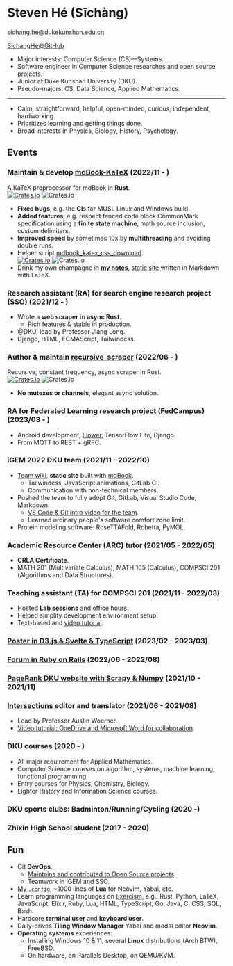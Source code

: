 # Steven Hé (Sīchàng)

[sichang.he@dukekunshan.edu.cn](sichang.he@dukekunshan.edu.cn)

[SichangHe@GitHub](https://github.com/SichangHe)

- Major interests: Computer Science (CS)—Systems.
- Software engineer in Computer Science researches and open source projects.
- Junior at Duke Kunshan University (DKU).
- Pseudo-majors: CS, Data Science, Applied Mathematics.

---

- Calm, straightforward, helpful, open-minded, curious, independent,
    hardworking.
- Prioritizes learning and getting things done.
- Broad interests in Physics, Biology, History, Psychology.

## Events

### Maintain & develop [mdBook-KaTeX](https://github.com/lzanini/mdbook-katex) (2022/11 - )

A KaTeX preprocessor for mdBook in **Rust**.\
[![Crates.io](https://img.shields.io/crates/v/mdbook-katex)](https://crates.io/crates/mdbook-katex)
![Crates.io](https://img.shields.io/crates/d/mdbook-katex)

- **Fixed bugs**, e.g. the **CI**s for MUSL Linux and Windows build.
- **Added features**, e.g. respect fenced code block CommonMark specification
    using a **finite state machine**, math source inclusion, custom delimiters.
- **Improved speed** by sometimes 10x by **multithreading** and
    avoiding double runs.
- Helper script [mdbook_katex_css_download](https://github.com/SichangHe/mdbook_katex_css_download).\
    [![Crates.io](https://img.shields.io/crates/v/mdbook_katex_css_download)](https://crates.io/crates/mdbook_katex_css_download)
    ![Crates.io](https://img.shields.io/crates/d/mdbook_katex_css_download)
- Drink my own champagne in [**my notes**](https://github.com/SichangHe/notes),
    [static site](https://sichanghe.github.io/notes)
    written in Markdown with LaTeX.

### Research assistant (RA) for search engine research project (SSO) (2021/12 - )

- Wrote a **web scraper** in **async Rust**.
    - Rich features & stable in production.
- @DKU, lead by Professor Jiang Long.
- Django, HTML, ECMAScript, Tailwindcss.

### Author & maintain [recursive_scraper](https://github.com/SichangHe/scraper) (2022/06 - )

Recursive, constant frequency, async scraper in Rust.\
[![Crates.io](https://img.shields.io/crates/v/recursive_scraper)](https://crates.io/crates/recursive_scraper)
![Crates.io](https://img.shields.io/crates/d/recursive_scraper)

- **No mutexes or channels**, elegant async solution.

### RA for Federated Learning research project ([FedCampus](https://github.com/FedCampus)) (2023/03 - )

- Android development, [Flower](https://flower.dev), TensorFlow Lite, Django.
- From MQTT to REST + gRPC.

### iGEM 2022 DKU team (2021/11 - 2022/10)

- [Team wiki](https://github.com/SichangHe/igem-2022-dku-backup),
    **static site** built with [mdBook](https://github.com/rust-lang/mdBook).
    - Tailwindcss, JavaScript animations, GitLab CI.
    - Communication with non-technical members.
- Pushed the team to fully adopt Git, GitLab, Visual Studio Code, Markdown.
    - [VS Code & Git intro video for the
        team](https://www.youtube.com/watch?v=C-sAGuWM2JM).
    - Learned ordinary people's software comfort zone limit.
- Protein modeling software: RoseTTAFold, Robetta, PyMOL.

### Academic Resource Center (ARC) tutor (2021/05 - 2022/05)

- **CRLA Certificate**.
- MATH 201 (Multivariate Calculus), MATH 105 (Calculus),
    COMPSCI 201 (Algorithms and Data Structures).

### Teaching assistant (TA) for COMPSCI 201 (2021/11 - 2022/03)

- Hosted **Lab sessions** and office hours.
- Helped simplify development environment setup.
- Text-based and [video tutorial](https://www.youtube.com/watch?v=yiL-ULPBkvE).

### [Poster in D3.js & Svelte & TypeScript](https://github.com/SichangHe/STATS401_final_project) (2023/02 - 2023/03)

### [Forum in Ruby on Rails](https://github.com/SichangHe/forum) (2022/06 - 2022/08)

### [PageRank DKU website with Scrapy & Numpy](https://github.com/SichangHe/STATS210_final_project) (2021/10 - 2021/11)

### [Intersections](https://sites.duke.edu/intersections/) editor and translator (2021/06 - 2021/08)

- Lead by Professor Austin Woerner.
- [Video tutorial: OneDrive and Microsoft Word for collaboration](https://www.youtube.com/watch?v=mYPLp_gtHkM).

### DKU courses (2020 - )

- All major requirement for Applied Mathematics.
- Computer Science courses on algorithm, systems,
    machine learning, functional programming.
- Entry courses for Physics, Chemistry, Biology.
- Lighter History and Information Science courses.

### DKU sports clubs: Badminton/Running/Cycling (2020 -)

### Zhixin High School student (2017 - 2020)

## Fun

- Git **DevOps**.
    - [Maintains and contributed to Open Source projects](https://github.com/SichangHe#js-contribution-activity).
    - Teamwork in iGEM and SSO.
- [My `.config`](https://github.com/SichangHe/.config),
    ~1000 lines of **Lua** for Neovim, Yabai, etc.
- Learn programming languages on
    [Exercism](https://exercism.org/profiles/SichangHe), e.g.:
    Rust, Python, LaTeX, JavaScript, Elixir, Ruby, Lua, HTML, TypeScript,
    Go, Java, C, CSS, SQL, Bash.
- Hardcore **terminal user** and **keyboard user**.
- Daily-drives **Tiling Window Manager** Yabai and modal editor **Neovim**.
- **Operating systems** experiences:
    - Installing Windows 10 & 11,
        several **Linux** distributions (Arch BTW), FreeBSD,
    - On hardware, on Parallels Desktop, on QEMU/KVM.
